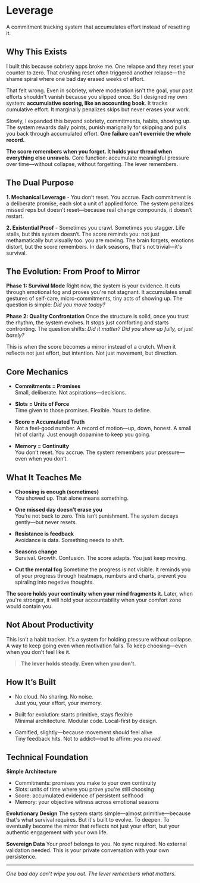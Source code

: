 # Leverage

A commitment tracking system that accumulates effort instead of resetting it.

## Why This Exists

I built this because sobriety apps broke me. One relapse and they reset your counter to zero. That crushing reset often triggered another relapse—the shame spiral where one bad day erased weeks of effort.

That felt wrong. Even in sobriety, where moderation isn't the goal, your past efforts shouldn't vanish because you slipped once. So I designed my own system: **accumulative scoring, like an accounting book**. It tracks cumulative effort. It marginally penalizes skips but never erases your work.

Slowly, I expanded this beyond sobriety, commitments, habits, showing up. The system rewards daily points, punish marignally for skipping and pulls you back through accumulated effort. **One failure can't override the whole record.**

**The score remembers when you forget. It holds your thread when everything else unravels.**
Core function: accumulate meaningful pressure over time—without collapse, without forgetting. The lever remembers.

## The Dual Purpose

**1. Mechanical Leverage** - You don’t reset. You accrue. Each commitment is a deliberate promise, each slot a unit of applied force. The system penalizes missed reps but doesn’t reset—because real change compounds, it doesn’t restart.

**2. Existential Proof** - Sometimes you crawl. Sometimes you stagger. Life stalls, but this system doesn’t. The score reminds you: not just methamatically but visually too. you are moving. The brain forgets, emotions distort, but the score remembers. In dark seasons, that's not trivial—it's survival.

## The Evolution: From Proof to Mirror

**Phase 1: Survival Mode**
Right now, the system is your evidence. It cuts through emotional fog and proves you're not stagnant. It accumulates small gestures of self-care, micro-commitments, tiny acts of showing up. The question is simple: _Did you move today?_

**Phase 2: Quality Confrontation**
Once the structure is solid, once you trust the rhythm, the system evolves. It stops just comforting and starts confronting. The question shifts: _Did it matter? Did you show up fully, or just barely?_

This is when the score becomes a mirror instead of a crutch. When it reflects not just effort, but intention. Not just movement, but direction.

## Core Mechanics

- **Commitments = Promises**  
  Small, deliberate. Not aspirations—decisions.

- **Slots = Units of Force**  
  Time given to those promises. Flexible. Yours to define.

- **Score = Accumulated Truth**  
  Not a feel-good number. A record of motion—up, down, honest. A small hit of clarity. Just enough dopamine to keep you going.

- **Memory = Continuity**  
  You don’t reset. You accrue. The system remembers your pressure—even when you don’t.

## What It Teaches Me

- **Choosing is enough (sometimes)**  
  You showed up. That alone means something.

- **One missed day doesn’t erase you**  
  You’re not back to zero. This isn’t punishment. The system decays gently—but never resets.

- **Resistance is feedback**  
  Avoidance is data. Something needs to shift.

- **Seasons change**  
  Survival. Growth. Confusion. The score adapts. You just keep moving.

- **Cut the mental fog**
  Sometime the progress is not visible. It reminds you of your progress through heatmaps, numbers and charts, prevent you spiraling into negetive thoughts.

**The score holds your continuity when your mind fragments it.**
Later, when you're stronger, it will hold your accountability when your comfort zone would contain you.

## Not About Productivity

This isn’t a habit tracker. It’s a system for holding pressure without collapse. A way to keep going even when motivation fails. To keep choosing—even when you don’t feel like it.

> **The lever holds steady. Even when you don’t.**

## How It’s Built

- No cloud. No sharing. No noise.  
  Just you, your effort, your memory.

- Built for evolution: starts primitive, stays flexible  
  Minimal architecture. Modular code. Local-first by design.

- Gamified, slightly—because movement should feel alive  
  Tiny feedback hits. Not to addict—but to affirm: _you moved._

## Technical Foundation

**Simple Architecture**

- Commitments: promises you make to your own continuity
- Slots: units of time where you prove you're still choosing
- Score: accumulated evidence of persistent selfhood
- Memory: your objective witness across emotional seasons

**Evolutionary Design**
The system starts simple—almost primitive—because that's what survival requires. But it's built to evolve. To deepen. To eventually become the mirror that reflects not just your effort, but your authentic engagement with your own life.

**Sovereign Data**
Your proof belongs to you. No sync required. No external validation needed. This is your private conversation with your own persistence.

---

_One bad day can’t wipe you out. The lever remembers what matters._
